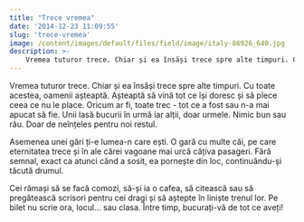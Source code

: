 ```yaml
---
title: "Trece vremea"
date: '2014-12-23 11:09:55'
slug: 'trece-vremea'
image: /content/images/default/files/field/image/italy-86926_640.jpg
description: >-
    Vremea tuturor trece. Chiar și ea însăși trece spre alte timpuri. Cu toate acestea, oamenii așteaptă. Așteaptă să vină tot ce își doresc și să plece ceea ce nu le place. Oricum ar fi, toate trec - tot
---
```

<div class="kg-card-markdown"><p>Vremea tuturor trece. Chiar și ea însăși trece spre alte timpuri. Cu toate acestea, oamenii așteaptă. Așteaptă să vină tot ce își doresc și să plece ceea ce nu le place. Oricum ar fi, toate trec - tot ce a fost sau n-a mai apucat să fie. Unii lasă bucurii în urmă iar alții, doar urmele. Nimic bun sau rău. Doar de neînțeles pentru noi restul.</p>
<p>Asemenea unei gări ți-e lumea-n care ești. O gară cu multe căi, pe care eternitatea trece și în ale cărei vagoane mai urcă câțiva pasageri. Fără semnal, exact ca atunci când a sosit, ea pornește din loc, continuându-și tăcută drumul.</p>
<p>Cei rămași să se facă comozi, să-și ia o cafea, să citească sau să pregătească scrisori pentru cei dragi și să aștepte în liniște trenul lor. Pe bilet nu scrie ora, locul... sau clasa. Între timp, bucurați-vă de tot ce aveți! </p>
<p> </p>
<p> </p>
</div>
    